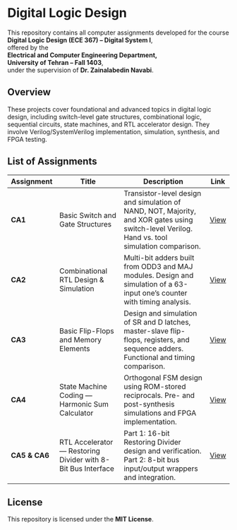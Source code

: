 ﻿# Digital Logic Design

This repository contains all computer assignments developed for the course  
**Digital Logic Design (ECE 367) – Digital System I**,   
offered by the    
**Electrical and Computer Engineering Department,    
University of Tehran – Fall 1403**,  
under the supervision of **Dr. Zainalabedin Navabi**.

## Overview

These projects cover foundational and advanced topics in digital logic design, including switch-level gate structures, combinational logic, sequential circuits, state machines, and RTL accelerator design. They involve Verilog/SystemVerilog implementation, simulation, synthesis, and FPGA testing.

## List of Assignments

| Assignment  | Title                                              | Description                                                                                          | Link                   |
|-------------|----------------------------------------------------|--------------------------------------------------------------------------------------------------|------------------------|
| **CA1**     | Basic Switch and Gate Structures                    | Transistor-level design and simulation of NAND, NOT, Majority, and XOR gates using switch-level Verilog. Hand vs. tool simulation comparison. | [View](https://github.com/ParsaBukani/Digital-Logic-Design/tree/main/Basic%20Switch%20and%20Gate%20Structures)  |
| **CA2**     | Combinational RTL Design & Simulation               | Multi-bit adders built from ODD3 and MAJ modules. Design and simulation of a 63-input one’s counter with timing analysis.                     | [View](https://github.com/ParsaBukani/Digital-Logic-Design/tree/main/Combinational%20RTL%20Design)  |
| **CA3**     | Basic Flip-Flops and Memory Elements                 | Design and simulation of SR and D latches, master-slave flip-flops, registers, and sequence adders. Functional and timing comparison.          | [View](https://github.com/ParsaBukani/Digital-Logic-Design/tree/main/Basic%20Flip-Flops%20%26%20Memory%20Elements) |
| **CA4**     | State Machine Coding — Harmonic Sum Calculator      | Orthogonal FSM design using ROM-stored reciprocals. Pre- and post-synthesis simulations and FPGA implementation.                              | [View](https://github.com/ParsaBukani/Digital-Logic-Design/tree/main/Harmonic%20Sum%20Calculator) |
| **CA5 & CA6** | RTL Accelerator — Restoring Divider with 8-Bit Bus Interface | Part 1: 16-bit Restoring Divider design and verification. Part 2: 8-bit bus input/output wrappers and integration.                           | [View](https://github.com/ParsaBukani/Digital-Logic-Design/tree/main/Restoring%20Divider%20with%208-Bit%20Bus%20Interface) |


## License

This repository is licensed under the **MIT License**.



